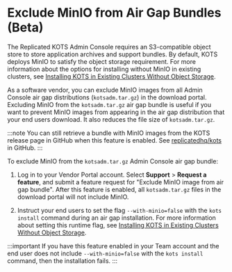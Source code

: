 # Exclude MinIO from Air Gap Bundles (Beta)

The Replicated KOTS Admin Console requires an S3-compatible object store to store application archives and support bundles. By default, KOTS deploys MinIO to satisfy the object storage requirement. For more information about the options for installing without MinIO in existing clusters, see [Installing KOTS in Existing Clusters Without Object Storage](/enterprise/installing-stateful-component-requirements).

As a software vendor, you can exclude MinIO images from all Admin Console air gap distributions (`kotsadm.tar.gz`) in the download portal. Excluding MinIO from the `kotsadm.tar.gz` air gap bundle is useful if you want to prevent MinIO images from appearing in the air gap distribution that your end users download. It also reduces the file size of `kotsadm.tar.gz`.

:::note
You can still retrieve a bundle with MinIO images from the KOTS release page in GitHub when this feature is enabled. See [replicatedhq/kots](https://github.com/replicatedhq/kots/releases/) in GitHub.
:::

To exclude MinIO from the `kotsadm.tar.gz` Admin Console air gap bundle:

1. Log in to your Vendor Portal account. Select **Support** > **Request a feature**, and submit a feature request for "Exclude MinIO image from air gap bundle". After this feature is enabled, all `kotsadm.tar.gz` files in the download portal will not include MinIO.

1. Instruct your end users to set the flag `--with-minio=false` with the `kots install` command during an air gap installation. For more information about setting this runtime flag, see [Installing KOTS in Existing Clusters Without Object Storage](/enterprise/installing-stateful-component-requirements).

  :::important
  If you have this feature enabled in your Team account and the end user does not include `--with-minio=false` with the `kots install` command, then the installation fails.
  :::